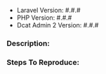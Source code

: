 - Laravel Version: #.#.#
- PHP Version: #.#.#
- Dcat Admin 2 Version: #.#.#

### Description:


### Steps To Reproduce:
